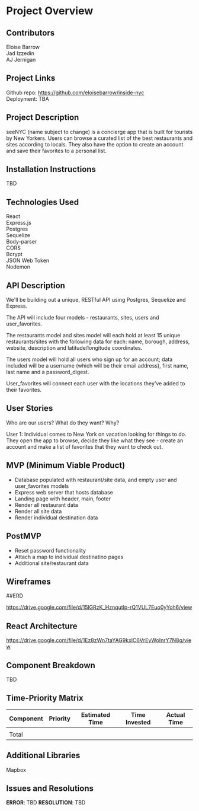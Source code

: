 # Project Overview

## Contributors

Eloise Barrow
<br>Jad Izzedin
<br>AJ Jernigan

## Project Links
Github repo: https://github.com/eloisebarrow/inside-nyc
<br>Deployment: TBA

## Project Description

seeNYC (name subject to change) is a concierge app that is built for tourists by New Yorkers. Users can browse a curated list of the best restaurants and sites according to locals. They also have the option to create an account and save their favorites to a personal list.

## Installation Instructions

TBD

## Technologies Used

React
<br>Express.js
<br>Postgres
<br>Sequelize
<br>Body-parser
<br>CORS
<br>Bcrypt
<br>JSON Web Token
<br>Nodemon

## API Description

We'll be building out a unique, RESTful API using Postgres, Sequelize and Express.

The API will include four models - restaurants, sites, users and user_favorites.

The restaurants model and sites model will each hold at least 15 unique restaurants/sites with the following data for each: name, borough, address, website, description and latitude/longitude coordinates.

The users model will hold all users who sign up for an account; data included will be a username (which will be their email address), first name, last name and a password_digest.

User_favorites will connect each user with the locations they've added to their favorites.

## User Stories

Who are our users?
What do they want?
Why?

User 1:
Individual comes to New York on vacation looking for things to do. They open the app to browse, decide they like what they see - create an account and make a list of favorites that they want to check out.

## MVP (Minimum Viable Product)

- Database populated with restaurant/site data, and empty user and user_favorites models
- Express web server that hosts database
- Landing page with header, main, footer
- Render all restaurant data
- Render all site data
- Render individual destination data

## PostMVP

- Reset password functionality
- Attach a map to individual destinatino pages
- Additional site/restaurant data

## Wireframes



##ERD

https://drive.google.com/file/d/15lGRzK_Hznqutlp-rQ1VUL7Euo0yYoh6/view


## React Architecture

https://drive.google.com/file/d/1Ez8zWn7taYAG9kxlC6VrEyWoInrY7N8q/view

## Component Breakdown

TBD

## Time-Priority Matrix

| Component | Priority | Estimated Time | Time Invested | Actual Time |
| --- | :---: |  :---: | :---: | :---: |
|           |          |            |                 |               |
| Total |  |  |  |  |

## Additional Libraries

Mapbox

## Issues and Resolutions

**ERROR**: TBD
**RESOLUTION**: TBD
